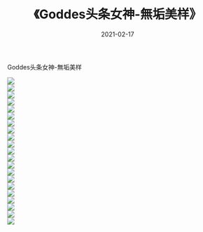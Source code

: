 ﻿---
layout: post
title:  《Goddes头条女神-無垢美样》
date:   2021-02-17
img: http://img.660000.xyz/Sharelink/网络美图/2021/Goddes头条女神-無垢美样/000.jpg
categories: [美女, 清纯, 唯美]
---

Goddes头条女神-無垢美样

  ![](http://img.660000.xyz/Sharelink/网络美图/2021/Goddes头条女神-無垢美样/001.jpg) <br> ![](http://img.660000.xyz/Sharelink/网络美图/2021/Goddes头条女神-無垢美样/002.jpg) <br> ![](http://img.660000.xyz/Sharelink/网络美图/2021/Goddes头条女神-無垢美样/003.jpg) <br> ![](http://img.660000.xyz/Sharelink/网络美图/2021/Goddes头条女神-無垢美样/004.jpg) <br> ![](http://img.660000.xyz/Sharelink/网络美图/2021/Goddes头条女神-無垢美样/005.jpg) <br> ![](http://img.660000.xyz/Sharelink/网络美图/2021/Goddes头条女神-無垢美样/006.jpg) <br> ![](http://img.660000.xyz/Sharelink/网络美图/2021/Goddes头条女神-無垢美样/007.jpg) <br> ![](http://img.660000.xyz/Sharelink/网络美图/2021/Goddes头条女神-無垢美样/008.jpg) <br> ![](http://img.660000.xyz/Sharelink/网络美图/2021/Goddes头条女神-無垢美样/009.jpg) <br> ![](http://img.660000.xyz/Sharelink/网络美图/2021/Goddes头条女神-無垢美样/010.jpg) <br> ![](http://img.660000.xyz/Sharelink/网络美图/2021/Goddes头条女神-無垢美样/011.jpg) <br> ![](http://img.660000.xyz/Sharelink/网络美图/2021/Goddes头条女神-無垢美样/012.jpg) <br> ![](http://img.660000.xyz/Sharelink/网络美图/2021/Goddes头条女神-無垢美样/013.jpg) <br> ![](http://img.660000.xyz/Sharelink/网络美图/2021/Goddes头条女神-無垢美样/014.jpg) <br> ![](http://img.660000.xyz/Sharelink/网络美图/2021/Goddes头条女神-無垢美样/015.jpg) <br> ![](http://img.660000.xyz/Sharelink/网络美图/2021/Goddes头条女神-無垢美样/016.jpg) <br> ![](http://img.660000.xyz/Sharelink/网络美图/2021/Goddes头条女神-無垢美样/017.jpg) <br> ![](http://img.660000.xyz/Sharelink/网络美图/2021/Goddes头条女神-無垢美样/018.jpg) <br> ![](http://img.660000.xyz/Sharelink/网络美图/2021/Goddes头条女神-無垢美样/019.jpg) <br> ![](http://img.660000.xyz/Sharelink/网络美图/2021/Goddes头条女神-無垢美样/020.jpg) <br> ![](http://img.660000.xyz/Sharelink/网络美图/2021/Goddes头条女神-無垢美样/021.jpg) <br>